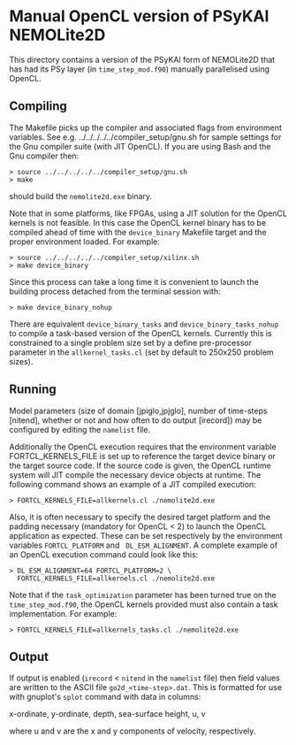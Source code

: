 # Manual OpenCL version of PSyKAl NEMOLite2D #

This directory contains a version of the PSyKAl form of NEMOLite2D
that has had its PSy layer (in `time_step_mod.f90`) manually
parallelised using OpenCL.

## Compiling ##

The Makefile picks up the compiler and associated flags from environment
variables. See e.g. ../../../../../compiler_setup/gnu.sh for sample
settings for the Gnu compiler suite (with JIT OpenCL).
If you are using Bash and the Gnu compiler then:

    > source ../../../../../compiler_setup/gnu.sh
    > make

should build the `nemolite2d.exe` binary.

Note that in some platforms, like FPGAs, using a JIT solution for the
OpenCL kernels is not feasible. In this case the OpenCL kernel binary
has to be compiled ahead of time with the ``device_binary`` Makefile
target and the proper environment loaded. For example:

    > source ../../../../../compiler_setup/xilinx.sh
    > make device_binary

Since this process can take a long time it is convenient to launch
the building process detached from the terminal session with:

    > make device_binary_nohup

There are equivalent ``device_binary_tasks`` and ``device_binary_tasks_nohup``
to compile a task-based version of the OpenCL kernels. Currently this is
constrained to a single problem size set by a define pre-processor parameter
in the ``allkernel_tasks.cl`` (set by default to 250x250 problem sizes).

## Running ##

Model parameters (size of domain [jpiglo,jpjglo], number of time-steps
[nitend], whether or not and how often to do output [irecord]) may be
configured by editing the `namelist` file.

Additionally the OpenCL execution requires that the environment variable
FORTCL_KERNELS_FILE is set up to reference the target device binary
or the target source code. If the source code is given, the OpenCL
runtime system will JIT compile the necessary device objects at runtime.
The following command shows an example of a JIT compiled execution:

    > FORTCL_KERNELS_FILE=allkernels.cl ./nemolite2d.exe

Also, it is often necessary to specify the desired target platform and the
padding necessary (mandatory for OpenCL < 2) to launch the OpenCL application
as expected. These can be set respectively by the environment variables
``FORTCL_PLATFORM`` and `` DL_ESM_ALIGNMENT``. A complete example of an OpenCL
execution command could look like this:

    > DL_ESM_ALIGNMENT=64 FORTCL_PLATFORM=2 \
      FORTCL_KERNELS_FILE=allkernels.cl ./nemolite2d.exe

Note that if the ``task_optimization`` parameter has been turned true on the
``time_step_mod.f90``, the OpenCL kernels provided must also contain a task
implementation. For example:

    > FORTCL_KERNELS_FILE=allkernels_tasks.cl ./nemolite2d.exe

## Output ##

If output is enabled (`irecord` < `nitend` in the `namelist` file) then
field values are written to the ASCII file `go2d_<time-step>.dat`. This
is formatted for use with gnuplot's `splot` command with data in columns:

x-ordinate, y-ordinate, depth, sea-surface height, u, v

where u and v are the x and y components of velocity, respectively.


